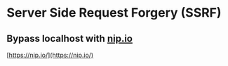 # Server Side Request Forgery (SSRF)

## Bypass localhost with [nip.io](http://nip.io/)

[https://nip.io/](https://nip.io/)